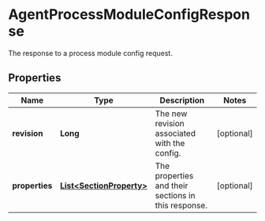 

# AgentProcessModuleConfigResponse

The response to a process module config request.

## Properties

| Name | Type | Description | Notes |
|------------ | ------------- | ------------- | -------------|
|**revision** | **Long** | The new revision associated with the config. |  [optional] |
|**properties** | [**List&lt;SectionProperty&gt;**](SectionProperty.md) | The properties and their sections in this response. |  [optional] |




